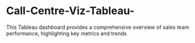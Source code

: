# Call-Centre-Viz-Tableau-
This Tableau dashboard provides a comprehensive overview of sales team performance, highlighting key metrics and trends
